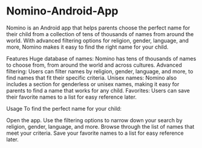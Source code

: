 # Nomino-Android-App

Nomino is an Android app that helps parents choose the perfect name for their child from a collection of tens of thousands of names from around the world. With advanced filtering options for religion, gender, language, and more, Nomino makes it easy to find the right name for your child.

Features
Huge database of names: Nomino has tens of thousands of names to choose from, from around the world and across cultures.
Advanced filtering: Users can filter names by religion, gender, language, and more, to find names that fit their specific criteria.
Unisex names: Nomino also includes a section for genderless or unisex names, making it easy for parents to find a name that works for any child.
Favorites: Users can save their favorite names to a list for easy reference later.

Usage
To find the perfect name for your child:

Open the app.
Use the filtering options to narrow down your search by religion, gender, language, and more.
Browse through the list of names that meet your criteria.
Save your favorite names to a list for easy reference later.

